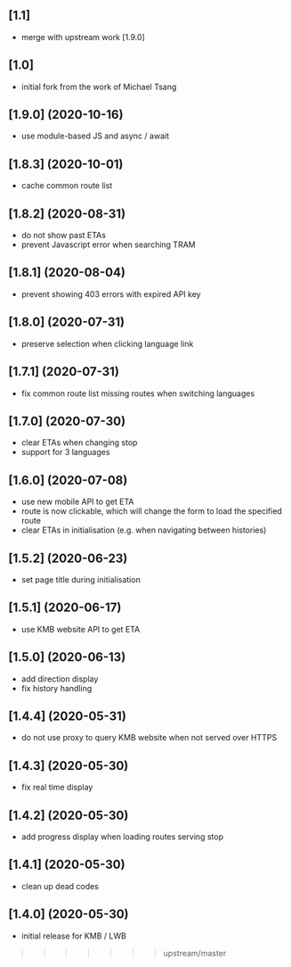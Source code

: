 
## [1.1]
* merge with upstream work [1.9.0]

## [1.0]
* initial fork from the work of Michael Tsang

## [1.9.0] (2020-10-16)
* use module-based JS and async / await

## [1.8.3] (2020-10-01)
* cache common route list

## [1.8.2] (2020-08-31)
* do not show past ETAs
* prevent Javascript error when searching TRAM

## [1.8.1] (2020-08-04)
* prevent showing 403 errors with expired API key

## [1.8.0] (2020-07-31)
* preserve selection when clicking language link

## [1.7.1] (2020-07-31)
* fix common route list missing routes when switching languages

## [1.7.0] (2020-07-30)
* clear ETAs when changing stop
* support for 3 languages

## [1.6.0] (2020-07-08)
* use new mobile API to get ETA
* route is now clickable, which will change the form to load the specified route
* clear ETAs in initialisation (e.g. when navigating between histories)

## [1.5.2] (2020-06-23)
* set page title during initialisation

## [1.5.1] (2020-06-17)
* use KMB website API to get ETA

## [1.5.0] (2020-06-13)
* add direction display
* fix history handling

## [1.4.4] (2020-05-31)
* do not use proxy to query KMB website when not served over HTTPS

## [1.4.3] (2020-05-30)
* fix real time display

## [1.4.2] (2020-05-30)
* add progress display when loading routes serving stop

## [1.4.1] (2020-05-30)
* clean up dead codes

## [1.4.0] (2020-05-30)
* initial release for KMB / LWB
>>>>>>> upstream/master
